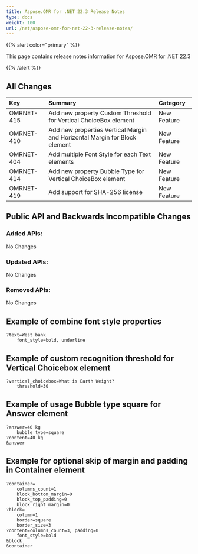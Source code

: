 ```yaml
---
title: Aspose.OMR for .NET 22.3 Release Notes
type: docs
weight: 100
url: /net/aspose-omr-for-net-22-3-release-notes/
---
```


{{% alert color="primary" %}} 

This page contains release notes information for Aspose.OMR for .NET 22.3

{{% /alert %}} 
## **All Changes**
|**Key**|**Summary**|**Category**|
| :- | :- | :- |
|OMRNET-415|Add new property Custom Threshold for Vertical ChoiceBox element|New Feature|
|OMRNET-410|Add new properties Vertical Margin and Horizontal Margin for Block element|New Feature|
|OMRNET-404|Add multiple Font Style for each Text elements|New Feature|
|OMRNET-414|Add new property Bubble Type for Vertical ChoiceBox element|New Feature|
|OMRNET-419|Add support for SHA-256 license|New Feature|

## **Public API and Backwards Incompatible Changes**
### **Added APIs:**
No Changes
### **Updated APIs:**
No Changes
### **Removed APIs:**
No Changes

## **Example of combine font style properties**
```code
?text=West bank
	font_style=bold, underline
```

## **Example of custom recognition threshold for Vertical Choicebox element**
```code
?vertical_choicebox=What is Earth Weight?
	threshold=30
```

## **Example of usage Bubble type square for Answer element**
```code
?answer=40 kg
	bubble_type=square
?content=40 kg
&answer
```

## **Example for optional skip of margin and padding in Container element**
```code
?container=
	columns_count=1
	block_bottom_margin=0
	block_top_padding=0
	block_right_margin=0
?block=
	column=1
	border=square
	border_size=3	
?content=columns_count=3, padding=0
	font_style=bold
&block
&container
```